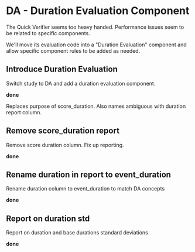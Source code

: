 # DA - Duration Evaluation Component

The Quick Verifier seems too heavy handed. Performance issues seem to be related to specific components.

We'll move its evaluation code into a "Duration Evaluation" component and allow specific component rules to be added as needed.

## Introduce Duration Evaluation

Switch study to DA and add a duration evaluation component.

**done**

Replaces purpose of score_duration. Also names ambiguous with duration report column.

## Remove score_duration report

Remove score duration column. Fix up reporting.

**done**

## Rename duration in report to event_duration

Rename duration column to event_duration to match DA concepts

**done**

## Report on duration std

Report on duration and base durations standard deviations

**done**
